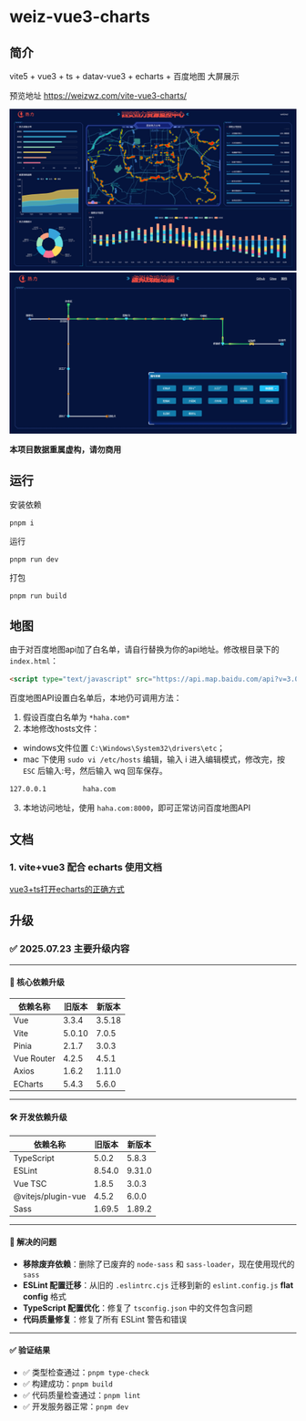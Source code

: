 # weiz-vue3-charts

## 简介

vite5 + vue3 + ts + datav-vue3 + echarts + 百度地图 大屏展示

预览地址 https://weizwz.com/vite-vue3-charts/

![image](src/assets/20231228_194914.png)
![image](src/assets/28-6-2024_11212_wei.com.jpeg)

**本项目数据重属虚构，请勿商用**

## 运行

安装依赖
```shell
pnpm i
```

运行
```shell
pnpm run dev
```

打包
```shell
pnpm run build
```

## 地图
由于对百度地图api加了白名单，请自行替换为你的api地址。修改根目录下的 `index.html`：
```html
<script type="text/javascript" src="https://api.map.baidu.com/api?v=3.0&ak=你的ak"></script>
```
百度地图API设置白名单后，本地仍可调用方法：
1. 假设百度白名单为 `*haha.com*`
2. 本地修改hosts文件：
  - windows文件位置 `C:\Windows\System32\drivers\etc`；
  - mac 下使用 `sudo vi /etc/hosts` 编辑，输入 i 进入编辑模式，修改完，按 `ESC` 后输入:号，然后输入 wq 回车保存。
  ```txt
  127.0.0.1         haha.com
  ```
3. 本地访问地址，使用 `haha.com:8000`，即可正常访问百度地图API

## 文档
### 1. vite+vue3 配合 echarts 使用文档
[vue3+ts打开echarts的正确方式](https://note.weizwz.com/vuejs/apply/vue3-ts-echarts)


## 升级

### ✅ 2025.07.23 主要升级内容

---

#### 🔧 核心依赖升级

| 依赖名称     | 旧版本     | 新版本     |
|--------------|------------|------------|
| Vue          | 3.3.4      | 3.5.18     |
| Vite         | 5.0.10     | 7.0.5      |
| Pinia        | 2.1.7      | 3.0.3      |
| Vue Router   | 4.2.5      | 4.5.1      |
| Axios        | 1.6.2      | 1.11.0     |
| ECharts      | 5.4.3      | 5.6.0      |

---

#### 🛠️ 开发依赖升级

| 依赖名称                 | 旧版本     | 新版本     |
|--------------------------|------------|------------|
| TypeScript               | 5.0.2      | 5.8.3      |
| ESLint                   | 8.54.0     | 9.31.0     |
| Vue TSC                  | 1.8.5      | 3.0.3      |
| @vitejs/plugin-vue       | 4.5.2      | 6.0.0      |
| Sass                     | 1.69.5     | 1.89.2     |

---

#### 🧹 解决的问题

- **移除废弃依赖**：删除了已废弃的 `node-sass` 和 `sass-loader`，现在使用现代的 `sass`
- **ESLint 配置迁移**：从旧的 `.eslintrc.cjs` 迁移到新的 `eslint.config.js` **flat config** 格式
- **TypeScript 配置优化**：修复了 `tsconfig.json` 中的文件包含问题
- **代码质量修复**：修复了所有 ESLint 警告和错误

---

#### ✅ 验证结果

- ✅ 类型检查通过：`pnpm type-check`
- ✅ 构建成功：`pnpm build`
- ✅ 代码质量检查通过：`pnpm lint`
- ✅ 开发服务器正常：`pnpm dev`